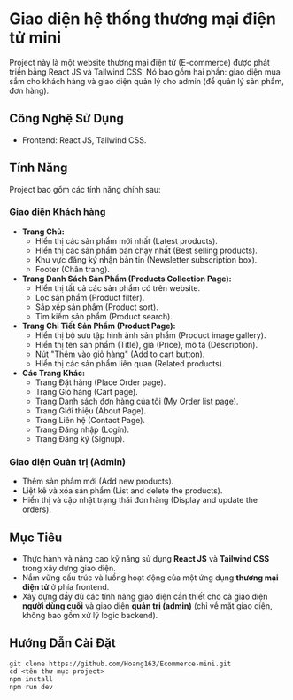 # Giao diện hệ thống thương mại điện tử mini

Project này là một website thương mại điện tử (E-commerce) được phát triển bằng React JS và Tailwind CSS. Nó bao gồm hai phần: giao diện mua sắm cho khách hàng và giao diện quản lý cho admin (để quản lý sản phẩm, đơn hàng).

## Công Nghệ Sử Dụng

* Frontend: React JS, Tailwind CSS.

## Tính Năng

Project bao gồm các tính năng chính sau:

### Giao diện Khách hàng

* **Trang Chủ:**
    * Hiển thị các sản phẩm mới nhất (Latest products).
    * Hiển thị các sản phẩm bán chạy nhất (Best selling products).
    * Khu vực đăng ký nhận bản tin (Newsletter subscription box).
    * Footer (Chân trang).
* **Trang Danh Sách Sản Phẩm (Products Collection Page):**
    * Hiển thị tất cả các sản phẩm có trên website.
    * Lọc sản phẩm (Product filter).
    * Sắp xếp sản phẩm (Product sort).
    * Tìm kiếm sản phẩm (Product search).
* **Trang Chi Tiết Sản Phẩm (Product Page):**
    * Hiển thị bộ sưu tập hình ảnh sản phẩm (Product image gallery).
    * Hiển thị tên sản phẩm (Title), giá (Price), mô tả (Description).
    * Nút "Thêm vào giỏ hàng" (Add to cart button).
    * Hiển thị các sản phẩm liên quan (Related products).
* **Các Trang Khác:**
    * Trang Đặt hàng (Place Order page).
    * Trang Giỏ hàng (Cart page).
    * Trang Danh sách đơn hàng của tôi (My Order list page).
    * Trang Giới thiệu (About Page).
    * Trang Liên hệ (Contact Page).
    * Trang Đăng nhập (Login).
    * Trang Đăng ký (Signup).

### Giao diện Quản trị (Admin)

* Thêm sản phẩm mới (Add new products).
* Liệt kê và xóa sản phẩm (List and delete the products).
* Hiển thị và cập nhật trạng thái đơn hàng (Display and update the orders).

## Mục Tiêu

* Thực hành và nâng cao kỹ năng sử dụng **React JS** và **Tailwind CSS** trong xây dựng giao diện.
* Nắm vững cấu trúc và luồng hoạt động của một ứng dụng **thương mại điện tử** ở phía frontend.
* Xây dựng đầy đủ các tính năng giao diện cần thiết cho cả giao diện **người dùng cuối** và giao diện **quản trị (admin)** (chỉ về mặt giao diện, không bao gồm xử lý logic backend).

## Hướng Dẫn Cài Đặt
  
    git clone https://github.com/Hoang163/Ecommerce-mini.git
    cd <tên thư mục project> 
    npm install
    npm run dev
  

    
    
 
